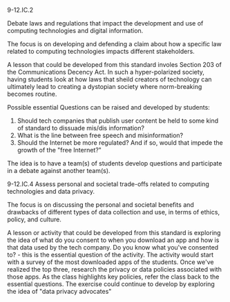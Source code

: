 9-12.IC.2

Debate laws and
regulations that impact
the development and
use of computing
technologies and digital
information. 

The focus is on developing
and defending a claim
about how a specific law
related to computing
technologies impacts
different stakeholders.


A lesson that could be developed from this standard involes Section 203 of the Communications Decency Act. In such a hyper-polarized society, having students look at how laws that sheild creators of technology can ultimately lead to creating a dystopian society where norm-breaking becomes routine. 

Possible essential Questions can be raised and developed by students:
1. Should tech companies that publish user content be held to some kind of standard to dissuade mis/dis information?
2. What is the line between free speech and misinformation?
3. Should the Internet be more regulated? And if so, would that impede the growth of the "free Internet?"

The idea is to have a team(s) of students develop questions and participate in a debate against another team(s).


9-12.IC.4
Assess personal and
societal trade-offs
related to computing
technologies and data
privacy. 

The focus is on discussing
the personal and societal
benefits and drawbacks of
different types of data
collection and use, in
terms of ethics, policy, and
culture. 


A lesson or activity that could be developed from this standard is exploring the idea of what do you consent to when you download an app and how is that data used by the tech company. Do you know what you've consented to? - this is the essential question of the activity. The activity would start with a survey of the most downloaded apps of the students. Once we've realized the top three, research the privacy or data policies associated with those apps. As the class highlights key policies, refer the class back to the essential questions. The exercise could continue to develop by exploring the idea of "data privacy advocates"
